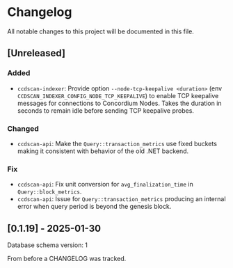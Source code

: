 # Changelog

All notable changes to this project will be documented in this file.

## [Unreleased]

### Added

- `ccdscan-indexer`: Provide option `--node-tcp-keepalive <duration>` (env `CCDSCAN_INDEXER_CONFIG_NODE_TCP_KEEPALIVE`) to enable TCP keepalive messages for connections to Concordium Nodes.
  Takes the duration in seconds to remain idle before sending TCP keepalive probes.

### Changed

- `ccdscan-api`: Make the `Query::transaction_metrics` use fixed buckets making it consistent with behavior of the old .NET backend.

### Fix

- `ccdscan-api`: Fix unit conversion for `avg_finalization_time` in `Query::block_metrics`.
- `ccdscan-api`: Issue for `Query::transaction_metrics` producing an internal error when query period is beyond the genesis block.

## [0.1.19] - 2025-01-30

Database schema version: 1

From before a CHANGELOG was tracked.
